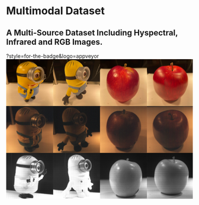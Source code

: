 # Multimodal Dataset
## A Multi-Source Dataset Including Hyspectral, Infrared and RGB Images. ##
?style=for-the-badge&logo=appveyor
![image](https://github.com/spectral-3D-lab/multimodal-dataset/blob/main/multimodal_data/minions_apples.png)

